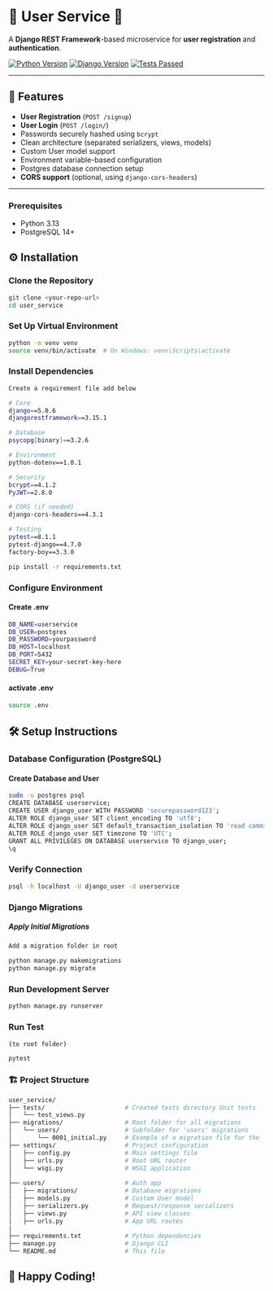 # 🌟 User Service 🌟

A **Django REST Framework**-based microservice for **user registration** and **authentication**.

[![Python Version](https://img.shields.io/badge/python-3.13-blue.svg)](https://www.python.org/)
[![Django Version](https://img.shields.io/badge/django-5.0.6-green.svg)](https://www.djangoproject.com/)
[![Tests Passed](https://img.shields.io/badge/tests-passed-brightgreen)](https://pytest.org/)

---

## 🚀 Features

- **User Registration** (`POST /signup`)
- **User Login** (`POST /login/`)
- Passwords securely hashed using `bcrypt`
- Clean architecture (separated serializers, views, models)
- Custom User model support
- Environment variable-based configuration
- Postgres database connection setup
- **CORS support** (optional, using `django-cors-headers`)

---

### Prerequisites

- Python 3.13
- PostgreSQL 14+

## ⚙️ Installation

### Clone the Repository

```bash
git clone <your-repo-url>
cd user_service
```

### Set Up Virtual Environment

```bash
python -m venv venv
source venv/bin/activate  # On Windows: venv\Scripts\activate
```

### Install Dependencies

```bash
Create a requirement file add below

# Core
django==5.0.6
djangorestframework==3.15.1

# Database
psycopg[binary]==3.2.6

# Environment
python-dotenv==1.0.1

# Security
bcrypt==4.1.2
PyJWT==2.8.0

# CORS (if needed)
django-cors-headers==4.3.1

# Testing
pytest==8.1.1
pytest-django==4.7.0
factory-boy==3.3.0
```

```bash
pip install -r requirements.txt
```

### Configure Environment

#### Create .env

```bash
DB_NAME=userservice
DB_USER=postgres
DB_PASSWORD=yourpassword
DB_HOST=localhost
DB_PORT=5432
SECRET_KEY=your-secret-key-here
DEBUG=True
```

#### activate .env

```bash
source .env
```

## 🛠️ Setup Instructions

### Database Configuration (PostgreSQL)

#### Create Database and User

```bash
sudo -u postgres psql
CREATE DATABASE userservice;
CREATE USER django_user WITH PASSWORD 'securepassword123';
ALTER ROLE django_user SET client_encoding TO 'utf8';
ALTER ROLE django_user SET default_transaction_isolation TO 'read committed';
ALTER ROLE django_user SET timezone TO 'UTC';
GRANT ALL PRIVILEGES ON DATABASE userservice TO django_user;
\q
```

### Verify Connection

```bash
psql -h localhost -U django_user -d userservice
```

### Django Migrations

##### Apply Initial Migrations

```bash
Add a migration folder in root

python manage.py makemigrations
python manage.py migrate
```

### Run Development Server

```bash
python manage.py runserver
```

### Run Test

```bash
(to root folder)

pytest
```

### 🏗️ Project Structure

```bash
user_service/
├── tests/                      # Created tests directory Unit tests
│   └── test_views.py
├── migrations/                 # Root folder for all migrations
│   └── users/                  # Subfolder for 'users' migrations
│       └── 0001_initial.py     # Example of a migration file for the 'users' app
├── settings/                   # Project configuration
│   ├── config.py               # Main settings file
│   ├── urls.py                 # Root URL router
│   └── wsgi.py                 # WSGI application
│
├── users/                      # Auth app
│   ├── migrations/             # Database migrations
│   ├── models.py               # Custom User model
│   ├── serializers.py          # Request/response serializers
│   ├── views.py                # API view classes
│   ├── urls.py                 # App URL routes
│
├── requirements.txt            # Python dependencies
├── manage.py                   # Django CLI
└── README.md                   # This file
```

## 🚀 Happy Coding!
